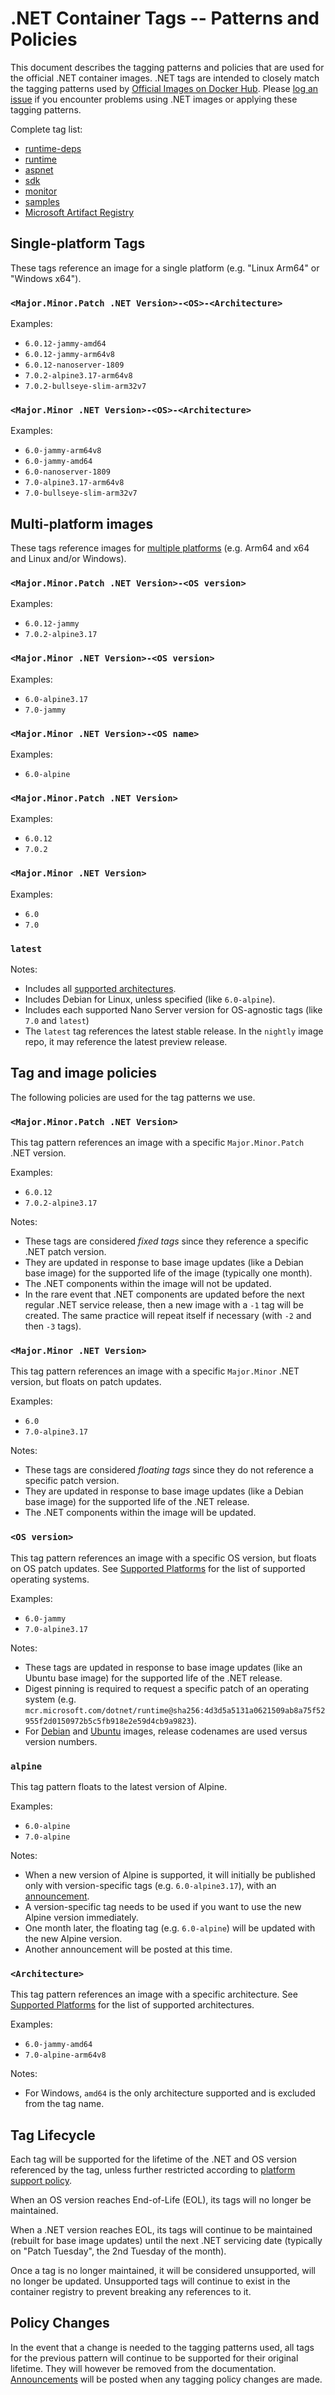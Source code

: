 # .NET Container Tags -- Patterns and Policies

This document describes the tagging patterns and policies that are used for the official .NET container images. .NET tags are intended to closely match the tagging patterns used by [Official Images on Docker Hub](https://hub.docker.com/search?q=&type=image&image_filter=official). Please [log an issue](https://github.com/dotnet/dotnet-docker/issues/new/choose) if you encounter problems using .NET images or applying these tagging patterns.

Complete tag list:

- [runtime-deps](../README.runtime-deps.md#full-tag-listing)
- [runtime](../README.runtime.md#full-tag-listing)
- [aspnet](../README.aspnet.md#full-tag-listing)
- [sdk](../README.sdk.md#full-tag-listing)
- [monitor](../README.monitor.md#full-tag-listing)
- [samples](../README.samples.md#full-tag-listing)
- [Microsoft Artifact Registry](https://mcr.microsoft.com/en-us/catalog?search=dotnet/)

## Single-platform Tags

These tags reference an image for a single platform (e.g. "Linux Arm64" or "Windows x64").

### `<Major.Minor.Patch .NET Version>-<OS>-<Architecture>`

Examples:

- `6.0.12-jammy-amd64`
- `6.0.12-jammy-arm64v8`
- `6.0.12-nanoserver-1809`
- `7.0.2-alpine3.17-arm64v8`
- `7.0.2-bullseye-slim-arm32v7`

### `<Major.Minor .NET Version>-<OS>-<Architecture>`

Examples:

- `6.0-jammy-arm64v8`
- `6.0-jammy-amd64`
- `6.0-nanoserver-1809`
- `7.0-alpine3.17-arm64v8`
- `7.0-bullseye-slim-arm32v7`

## Multi-platform images

These tags reference images for [multiple platforms](https://www.docker.com/blog/docker-official-images-now-multi-platform/) (e.g. Arm64 and x64 and Linux and/or Windows).

### `<Major.Minor.Patch .NET Version>-<OS version>`

Examples:

- `6.0.12-jammy`
- `7.0.2-alpine3.17`

### `<Major.Minor .NET Version>-<OS version>`

Examples:

- `6.0-alpine3.17`
- `7.0-jammy`

### `<Major.Minor .NET Version>-<OS name>`

Examples:

- `6.0-alpine`

### `<Major.Minor.Patch .NET Version>`

Examples:

- `6.0.12`
- `7.0.2`

### `<Major.Minor .NET Version>`

Examples:

- `6.0`
- `7.0`

### `latest`

Notes:

- Includes all [supported architectures](supported-platforms.md#architectures).
- Includes Debian for Linux, unless specified (like `6.0-alpine`).
- Includes each supported Nano Server version for OS-agnostic tags (like `7.0` and `latest`)
- The `latest` tag references the latest stable release. In the `nightly` image repo, it may reference the latest preview release.

## Tag and image policies

The following policies are used for the tag patterns we use.

### `<Major.Minor.Patch .NET Version>`

This tag pattern references an image with a specific `Major.Minor.Patch` .NET version.

Examples:

- `6.0.12`
- `7.0.2-alpine3.17`

Notes:

- These tags are considered _fixed tags_ since they reference a specific .NET patch version.
- They are updated in response to base image updates (like a Debian base image) for the supported life of the image (typically one month).
- The .NET components within the image will not be updated.
- In the rare event that .NET components are updated before the next regular .NET service release, then a new image with a `-1` tag will be created. The same practice will repeat itself if necessary (with `-2` and then `-3` tags).

### `<Major.Minor .NET Version>`

This tag pattern references an image with a specific `Major.Minor` .NET version, but floats on patch updates.

Examples:

- `6.0`
- `7.0-alpine3.17`

Notes:

- These tags are considered _floating tags_ since they do not reference a specific patch version.
- They are updated in response to base image updates (like a Debian base image) for the supported life of the .NET release.
- The .NET components within the image will be updated.

### `<OS version>`

This tag pattern references an image with a specific OS version, but floats on OS patch updates. See [Supported Platforms](supported-platforms.md#operating-systems) for the list of supported operating systems.

Examples:

- `6.0-jammy`
- `7.0-alpine3.17`

Notes:

- These tags are updated in response to base image updates (like an Ubuntu base image) for the supported life of the .NET release.
- Digest pinning is required to request a specific patch of an operating system (e.g. `mcr.microsoft.com/dotnet/runtime@sha256:4d3d5a5131a0621509ab8a75f52955f2d0150972b5c5fb918e2e59d4cb9a9823`).
- For [Debian](https://en.wikipedia.org/wiki/Debian_version_history) and [Ubuntu](https://en.wikipedia.org/wiki/Ubuntu_version_history) images, release codenames are used versus version numbers.

### `alpine`

This tag pattern floats to the latest version of Alpine.

Examples:

- `6.0-alpine`
- `7.0-alpine`

Notes:

- When a new version of Alpine is supported, it will initially be published only with version-specific tags (e.g. `6.0-alpine3.17`), with an [announcement](https://github.com/dotnet/dotnet-docker/issues?q=is%3Aopen+is%3Aissue+label%3Aannouncement).
- A version-specific tag needs to be used if you want to use the new Alpine version immediately.
- One month later, the floating tag (e.g. `6.0-alpine`) will be updated with the new Alpine version.
- Another announcement will be posted at this time.

### `<Architecture>`

This tag pattern references an image with a specific architecture. See [Supported Platforms](supported-platforms.md#architectures) for the list of supported architectures.

Examples:

- `6.0-jammy-amd64`
- `7.0-alpine-arm64v8`

Notes:

- For Windows, `amd64` is the only architecture supported and is excluded from the tag name.

## Tag Lifecycle

Each tag will be supported for the lifetime of the .NET and OS version referenced by the tag, unless further restricted according to [platform support policy](supported-platforms.md).

When an OS version reaches End-of-Life (EOL), its tags will no longer be maintained.

When a .NET version reaches EOL, its tags will continue to be maintained (rebuilt for base image updates) until the next .NET servicing date (typically on "Patch Tuesday", the 2nd Tuesday of the month).

Once a tag is no longer maintained, it will be considered unsupported, will no longer be updated. Unsupported tags will continue to exist in the container registry to prevent breaking any references to it.

## Policy Changes

In the event that a change is needed to the tagging patterns used, all tags for the previous pattern will continue to be supported for their original lifetime. They will however be removed from the documentation. [Announcements](https://github.com/dotnet/dotnet-docker/discussions/categories/announcements) will be posted when any tagging policy changes are made.
